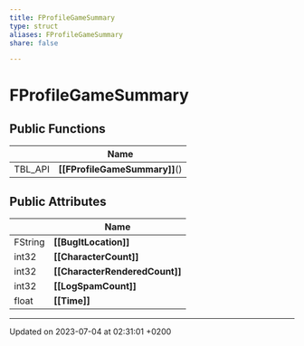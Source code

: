 ```yaml
---
title: FProfileGameSummary
type: struct
aliases: FProfileGameSummary
share: false

---
```


# FProfileGameSummary





## Public Functions

|                | Name           |
| -------------- | -------------- |
| TBL_API | **[[FProfileGameSummary]]**() |

## Public Attributes

|                | Name           |
| -------------- | -------------- |
| FString | **[[BugItLocation]]**  |
| int32 | **[[CharacterCount]]**  |
| int32 | **[[CharacterRenderedCount]]**  |
| int32 | **[[LogSpamCount]]**  |
| float | **[[Time]]**  |

-------------------------------

Updated on 2023-07-04 at 02:31:01 +0200